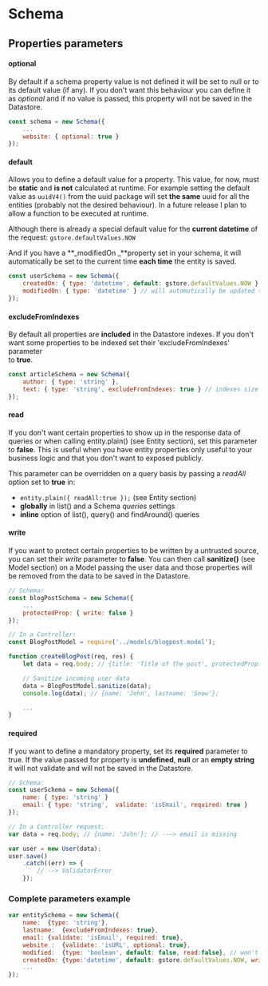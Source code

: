 # Schema

## Properties parameters

#### optional

By default if a schema property value is not defined it will be set to null or to its default value \(if any\). If you don't want this behaviour you can define it as _optional_ and if no value is passed, this property will not be saved in the Datastore.

```js
const schema = new Schema({
    ...
    website: { optional: true }
});
```

#### default

Allows you to define a default value for a property. This value, for now, must be **static** and **is not** calculated at runtime.  For example setting the default value as `uuidV4()` from the uuid package will set **the same** uuid for all the entities \(probably not the desired behaviour\). In a future release I plan to allow a function to be executed at runtime.

Although there is already a special default value for the **current datetime** of the request: `gstore.defaultValues.NOW`

And if you have a **_modifiedOn _**property set in your schema, it will automatically be set to the current time **each time** the entity is saved.

```js
const userSchema = new Schema({
    createdOn: { type: 'datetime', default: gstore.defaultValues.NOW },
    modifiedOn: { type: 'datetime' } // will automatically be updated to the current time on each "save|update"
});
```

#### excludeFromIndexes

By default all properties are **included** in the Datastore indexes. If you don't want some properties to be indexed set their 'excludeFromIndexes' parameter  
to **true**.

```js
const articleSchema = new Schema({
    author: { type: 'string' },
    text: { type: 'string', excludeFromIndexes: true } // indexes size is limited, so very long text can't be indexed
});
```

#### read

If you don't want certain properties to show up in the response data of queries or when calling entity.plain\(\) \(see Entity section\), set this parameter to **false**. This is useful when you have entity properties only useful to your business logic and that you don't want to exposed publicly.

This parameter can be overridden on a query basis by passing a _readAll_ option set to **true** in:

* `entity.plain({ readAll:true });` \(see Entity section\)
* **globally** in list\(\) and a Schema _queries_ settings
* **inline** option of list\(\), query\(\) and findAround\(\) queries

#### write

If you want to protect certain properties to be written by a untrusted source, you can set their _write_ parameter to **false**. You can then call **sanitize\(\)** \(see Model section\) on a Model passing the user data and those properties will be removed from the data to be saved in the Datastore.

```js
// Schema:
const blogPostSchema = new Schema({
    ...
    protectedProp: { write: false }
});

// In a Controller:
const BlogPostModel = require('../models/blogpost.model');

function createBlogPost(req, res) {
    let data = req.body; // {title: 'Title of the post', protectedProp: 1234};

    // Sanitize incoming user data
    data = BlogPostModel.sanitize(data);
    console.log(data); // {name: 'John', lastname: 'Snow'};

    ...
}
```

#### required

If you want to define a mandatory property, set its **required** parameter to true. If the value passed for property is **undefined**, **null** or an **empty string** it will not validate and will not be saved in the Datastore.

```js
// Schema:
const userSchema = new Schema({
    name: { type: 'string' }
    email: { type: 'string',  validate: 'isEmail', required: true }
});

// In a Controller request:
var data = req.body; // {name: 'John'}; // ---> email is missing

var user = new User(data);
user.save()
    .catch((err) => {
        // --> ValidatorError
    });
```

### Complete parameters example

```js
var entitySchema = new Schema({
    name:  {type: 'string'},
    lastname:  {excludeFromIndexes: true},
    email: {validate: 'isEmail', required: true},
    website :  {validate: 'isURL', optional: true},
    modified:  {type: 'boolean', default: false, read:false}, // won't show up in queries
    createdOn: {type:'datetime', default: gstore.defaultValues.NOW, write:false} // will be removed from data on sanitize()
    ...
});
```



